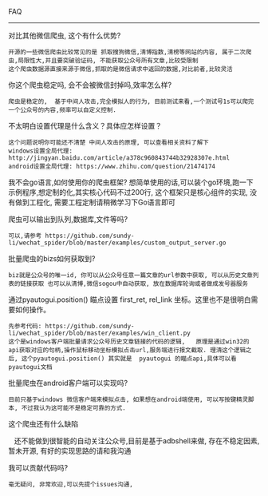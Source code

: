 FAQ

------------------------------------------------------------------------

对比其他微信爬虫, 这个有什么优势?

    开源的一些微信爬虫比较常见的是 抓取搜狗微信,清博指数,清榜等网站的内容, 属于二次爬虫,局限性大,并且要突破验证码, 不能获取公众号所有文章,比较受限制
    这个爬虫数据源直接来源于微信,抓取的是微信请求中返回的数据,对比前者,比较灵活

你这个爬虫稳定吗, 会不会被微信封掉吗,效率怎么样?

    爬虫是稳定的,  基于中间人攻击,完全模拟人的行为, 目前测试来看,一个测试号1s可以爬完一个公众号的内容,频率可以自定义控制.
不太明白设置代理是什么含义？具体应怎样设置？
    
    这个问题说明你可能还不清楚 中间人攻击的原理, 可以查看相关资料了解下
    windows设置全局代理: http://jingyan.baidu.com/article/a378c960843744b32928307e.html
    android设置全局代理: https://www.zhihu.com/question/21474174

我不会go语言,如何使用你的爬虫框架?
    想简单使用的话,可以装个go环境,跑一下示例程序,想定制的化,其实核心代码不过200行, 这个框架只是核心组件的实现, 没有做到工程化, 需要工程定制请稍微学习下Go语言即可

爬虫可以输出到队列,数据库,文件等吗?

    可以,请参考 https://github.com/sundy-li/wechat_spider/blob/master/examples/custom_output_server.go

批量爬虫的bizs如何获取到?

    biz就是公众号的唯一id, 你可以从公众号任意一篇文章的url参数中获取, 可以从历史文章列表的链接获取 也可以从清博,微信sogou中自动获取, 放在数据库轮询或者做成发号器服务   
    

通过pyautogui.position() 瞄点设置 first_ret, rel_link 坐标。这里也不是很明白需要如何操作。
    
    先参考代码: https://github.com/sundy-li/wechat_spider/blob/master/examples/win_client.py
    这个是windows客户端批量请求公众号历史文章链接的代码的逻辑,   原理是通过win32的api获取对应的句柄,操作鼠标移动坐标模拟点击url,服务端进行报文截取. 理清这个逻辑之后, 这个pyautogui.position() 其实就是  pyautogui 的瞄点api,具体可以看pyautogui文档
    

批量爬虫在android客户端可以实现吗?

    目前只基于windows 微信客户端来模拟点击, 如果想在android端使用, 可以写按键精灵脚本, 不过我认为这可能不是稳定可靠的方式.


这个爬虫还有什么缺陷

    还不能做到很智能的自动关注公众号,目前是基于adbshell来做, 存在不稳定因素,暂未开源, 有好的实现思路的请和我沟通
    

我可以贡献代码吗?

    毫无疑问, 非常欢迎,可以先提个issues沟通, 






